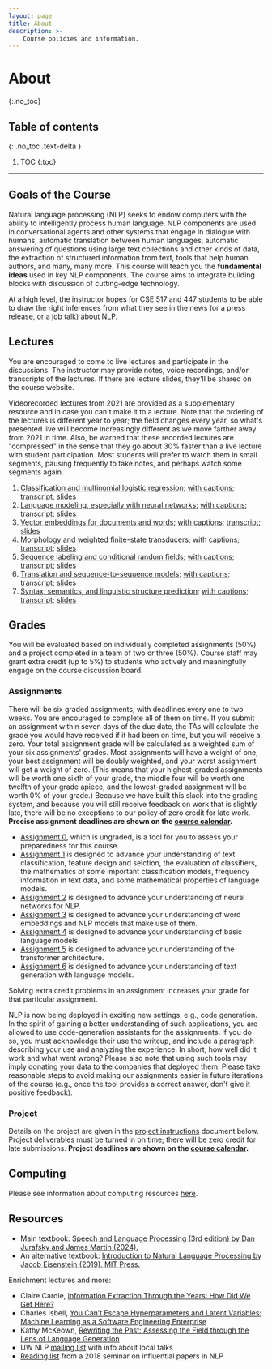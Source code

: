 ```yaml
---
layout: page
title: About
description: >-
    Course policies and information.
---
```


# About
{:.no_toc}

## Table of contents
{: .no_toc .text-delta }

1. TOC
{:toc}

---

## Goals of the Course

Natural language processing (NLP) seeks to endow computers with the ability to intelligently process human language. NLP components are used in conversational agents and other systems that engage in dialogue with humans, automatic translation between human languages, automatic answering of questions using large text collections and other kinds of data, the extraction of structured information from text, tools that help human authors, and many, many more. This course will teach you the <b>fundamental ideas</b> used in key NLP components. The course aims to integrate building blocks with discussion of cutting-edge technology.

At a high level, the instructor hopes for CSE 517 and 447 students to be able to draw the right inferences from what they see in the news (or a press release, or a job talk) about NLP.


## Lectures

You are encouraged to come to live lectures and participate in the discussions.  The instructor may provide notes, voice recordings, and/or transcripts of the lectures.  If there are lecture slides, they'll be shared on the course website.

Videorecorded lectures from 2021 are provided as a supplementary resource and in case you can't make it to a lecture.  Note that the ordering of the lectures is different year to year; the field changes every year, so what's presented live will become increasingly different as we move farther away from 2021 in time.  Also, be warned that these recorded lectures are "compressed" in the sense that they go about 30% faster than a live lecture with student participation.  Most students will prefer to watch them in small segments, pausing frequently to take notes, and perhaps watch some segments again.

1. [Classification and multinomial logistic regression](https://drive.google.com/file/d/1Luwa-sn4t2Hu6IA_-cUWXaDvMkpft9E4/view?usp=sharing); [with captions](https://drive.google.com/file/d/1iRFKwz8IInkjDFWB5rU7RO9tGtVna6wF/view?usp=sharing); [transcript](https://drive.google.com/file/d/1cxtCdPySB1PL72EQSWJOy2tpGkf0kYWK/view?usp=sharing); [slides](https://drive.google.com/file/d/1u3hyvV7bnh11yY6jCOnKOzWyWU8yPw6u/view?usp=sharing)
1. [Language modeling, especially with neural networks](https://drive.google.com/file/d/1cK43rSzH491oI9NIrLlDAeP8P2F7LXTJ/view?usp=sharing); [with captions](https://drive.google.com/file/d/17_YfmZPma6AwwjA5wuUSVzJjL6Nblcf1/view?usp=sharing); [transcript](https://drive.google.com/file/d/1hweCGRWzlIYqvN1uINPICtZp46KpOY1s/view?usp=sharing); [slides](https://drive.google.com/file/d/15xk-qyd3DFBLBYlTBDegfuZJKElJxuk4/view?usp=sharing) 
1. [Vector embeddings for documents and words](https://drive.google.com/file/d/1L65GHmZxrGanQyc8n6ncLJ91xjcHFVi7/view?usp=sharing); [with captions](https://drive.google.com/file/d/1M1-jH9a6QMBuNqQ5kEgGEW0eseWxV2JS/view?usp=sharing); [transcript](https://drive.google.com/file/d/1Y28Q1_yxTSFdft_MY5UNjbnK2-iC_ZoU/view?usp=sharing); [slides](https://drive.google.com/file/d/1ZOTh6VgchorZxpscuy9ovv-6NVgyyH-B/view?usp=sharing) 
1. [Morphology and weighted finite-state transducers](https://drive.google.com/file/d/1MDj3JUBecLOqCMApOWlxG0ZOxmZcQC20/view?usp=sharing); [with captions](https://drive.google.com/file/d/1zXXPwAFycgIRK-25TctN5IIvo7W2H-ii/view?usp=sharing); [transcript](https://drive.google.com/file/d/16DyBtGwSOUHVcSMN-hvCWsc0awCyX_n2/view?usp=sharing); [slides](https://drive.google.com/file/d/1ejcGyncrh5lSe_P7TRX8Slj_roZUWq2p/view?usp=sharing) 
1. [Sequence labeling and conditional random fields](https://drive.google.com/file/d/1NeLhUxWBBbUSeC5oyz0krxppzlG_OB5V/view?usp=sharing); [with captions](https://drive.google.com/file/d/1uyoeC80ynsVmXjEl2hFZZDWQWHXI8kjF/view?usp=sharing); [transcript](https://drive.google.com/file/d/1G3Ox7tIrjQN9LEV4VX2UL3-lp1VSMANI/view?usp=sharing); [slides](https://drive.google.com/file/d/1eH4OzFMStk1svUZM-8Iiyssb0kOsDrBb/view?usp=sharing) 
1. [Translation and sequence-to-sequence models](https://drive.google.com/file/d/18J0RTgezne5rfu5f9ryaA4Yu1V567q28/view?usp=sharing); [with captions](https://drive.google.com/file/d/1Sej4uNP5bjH0Cot73QKVu5ymHbRWwbN7/view?usp=sharing); [transcript](https://drive.google.com/file/d/1UR1RuQCQHVHn4CL5KabtlnVK7DLnt0WK/view?usp=sharing); [slides](https://drive.google.com/file/d/1BZ6IKDjn12TI8Vg-uf0PvSMZg_C1T9gm/view?usp=sharing) 
1. [Syntax, semantics, and linguistic structure prediction](https://drive.google.com/file/d/1gGXlnv2livCAhH6CK3H-5ij1ZsBNRsOM/view?usp=sharing); [with captions](https://drive.google.com/file/d/1dkGLEjvFupyzBzpb426vkUVC0eMcE6Tu/view?usp=sharing); [transcript](https://drive.google.com/file/d/1ybQeIScWKpOYjq-DC18HWevgn4oDEXwh/view?usp=sharing); [slides](https://drive.google.com/file/d/1KGu3oxTRoLcvKQqPcRhHBuntDCyj6cj4/view?usp=sharing) 


## Grades

You will be evaluated based on individually completed assignments (50%) and a project completed in a team of two or three (50%).  Course staff may grant extra credit (up to 5%) to students who actively and meaningfully engage on the course discussion board. 

### Assignments

There will be six graded assignments, with deadlines every one to two weeks.  You are encouraged to complete all of them on time.  If you submit an assignment within seven days of the due date, the TAs will calculate the grade you would have received if it had been on time, but you will receive a zero.  Your total assignment grade will be calculated as a weighted sum of your six assignments' grades.  Most assignments will have a weight of one; your best assignment will be doubly weighted, and your worst assignment will get a weight of zero.  (This means that your highest-graded assignments will be worth one sixth of your grade, the middle four will be worth one twelfth of your grade apiece, and the lowest-graded assignment will be worth 0% of your grade.)  Because we have built this slack into the grading system, and because you will still receive feedback on work that is slightly late, there will be no exceptions to our policy of zero credit for late work.  **Precise assignment deadlines are shown on the [course calendar](../calendar).**

- [Assignment 0](assets/docs/A0.pdf), which is ungraded, is a tool for you to assess your preparedness for this course.
- [Assignment 1](assets/docs/A1.pdf) is designed to advance your understanding of text classification, feature design and selction, the evaluation of classifiers, the mathematics of some important classification models, frequency information in text data, and some mathematical properties of language models.
- [Assignment 2](assets/docs/A2.pdf) is designed to advance your understanding of neural networks for NLP.
- [Assignment 3](assets/docs/A3.pdf) is designed to advance your understanding of word embeddings and NLP models that make use of them.
- [Assignment 4](assets/docs/A4.pdf) is designed to advance your understanding of basic language models.
- [Assignment 5](assets/docs/A5.pdf) is designed to advance your understanding of the transformer architecture.
- [Assignment 6](assets/docs/A6.pdf) is designed to advance your understanding of text generation with language models.


Solving extra credit problems in an assignment increases your grade for that particular assignment.

NLP is now being deployed in exciting new settings, e.g., code generation.  In the spirit of gaining a better understanding of such applications, you are allowed to use code-generation assistants for the assignments.  If you do so, you must acknowledge their use the writeup, and include a paragraph describing your use and analyzing the experience.  In short, how well did it work and what went wrong?  Please also note that using such tools may imply donating your data to the companies that deployed them.  Please take reasonable steps to avoid making our assignments easier in future iterations of the course (e.g., once the tool provides a correct answer, don't give it positive feedback).

### Project 

Details on the project are given in the [project instructions](project.md) document below.  Project deliverables must be turned in on time; there will be zero credit for late submissions.  **Project deadlines are shown on the [course calendar](../calendar).**


## Computing

Please see information about computing resources [here](https://gist.github.com/rivagore/7b3c0d49209728ebf097cb800391ec88).

## Resources

- Main textbook:  [Speech and Language Processing (3rd edition) by Dan Jurafsky and James Martin (2024).](https://web.stanford.edu/~jurafsky/slp3/)
- An alternative textbook:  [Introduction to Natural Language Processing by Jacob Eisenstein (2019).  MIT Press.](https://www.amazon.com/Introduction-Language-Processing-Adaptive-Computation/dp/0262042843/)


Enrichment lectures and more:

- Claire Cardie, [Information Extraction Through the Years:  How Did We Get Here?](https://slideslive.com/38938634/information-extraction-through-the-years-how-did-we-get-here)
- Charles Isbell, [You Can’t Escape Hyperparameters and Latent Variables:  Machine Learning as a Software Engineering Enterprise](https://neurips.cc/virtual/2020/public/invited_16166.html)
- Kathy McKeown, [Rewriting the Past: Assessing the Field through the Lens of Language Generation](https://slideslive.com/38929460/rewriting-the-past-assessing-the-field-through-the-lens-of-language-generation)
- UW NLP [mailing list](https://mailman.cs.washington.edu/mailman/listinfo/uw-nlp) with info about local talks
- [Reading list](https://wammar.github.io/2018sp_uw_cse_599/index.html) from a 2018 seminar on influential papers in NLP
